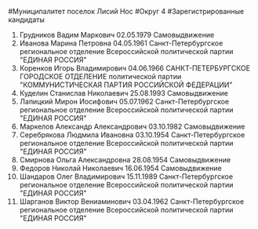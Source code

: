 #Муниципалитет
поселок Лисий Нос
#Округ
4
#Зарегистрированные кандидаты
1. Грудников Вадим Маркович 02.05.1979
Самовыдвижение
2. Иванова Марина Петровна 04.05.1961
Санкт-Петербургское региональное отделение Всероссийской политической партии "ЕДИНАЯ РОССИЯ"
3. Коренков Игорь Владимирович 04.06.1966
САНКТ-ПЕТЕРБУРГСКОЕ ГОРОДСКОЕ ОТДЕЛЕНИЕ политической партии "КОММУНИСТИЧЕСКАЯ ПАРТИЯ РОССИЙСКОЙ ФЕДЕРАЦИИ"
4. Куделин Станислав Николаевич 25.08.1993
Самовыдвижение
5. Лапицкий Мирон Иосифович 05.07.1962
Санкт-Петербургское региональное отделение Всероссийской политической партии "ЕДИНАЯ РОССИЯ"
6. Маркелов Александр Александрович 03.10.1982
Самовыдвижение
7. Серебрякова Людмила Ивановна 03.10.1954
Санкт-Петербургское региональное отделение Всероссийской политической партии "ЕДИНАЯ РОССИЯ"
8. Смирнова Ольга Александровна 28.08.1954
Самовыдвижение
9. Федоров Николай Николаевич 16.06.1954
Самовыдвижение
10. Шандаров Олег Владимирович 15.11.1989
Санкт-Петербургское региональное отделение Всероссийской политической партии "ЕДИНАЯ РОССИЯ"
11. Шарганов Виктор Вениаминович 03.04.1962
Санкт-Петербургское региональное отделение Всероссийской политической партии "ЕДИНАЯ РОССИЯ"
